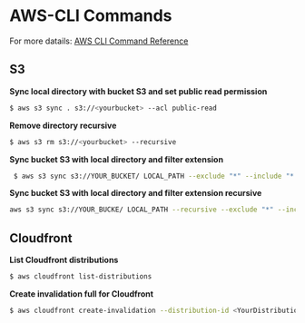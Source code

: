# AWS-CLI Commands
For more datails: [AWS CLI Command Reference](https://docs.aws.amazon.com/cli/latest/index.html)
## S3
**Sync local directory with bucket S3 and set public read permission**
```sh
$ aws s3 sync . s3://<yourbucket> --acl public-read
```
**Remove directory recursive**
```sh
$ aws s3 rm s3://<yourbucket> --recursive
```
**Sync bucket S3 with local directory and filter extension**
```sh
 $ aws s3 sync s3://YOUR_BUCKET/ LOCAL_PATH --exclude "*" --include "*.jpg"
```
**Sync bucket S3 with local directory and filter extension recursive**
```sh
aws s3 sync s3://YOUR_BUCKE/ LOCAL_PATH --recursive --exclude "*" --include "*.jpg"
```
## Cloudfront
**List Cloudfront distributions**
```sh
$ aws cloudfront list-distributions
```
**Create invalidation full for Cloudfront**
```sh
$ aws cloudfront create-invalidation --distribution-id <YourDistributionID> --paths "/*"
```

